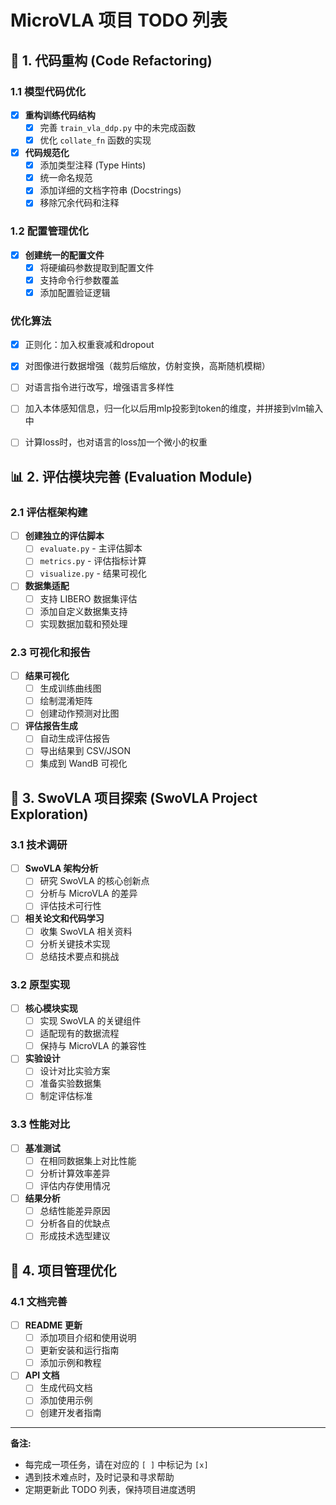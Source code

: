 # MicroVLA 项目 TODO 列表

## 🔧 1. 代码重构 (Code Refactoring)

### 1.1 模型代码优化
- [X] **重构训练代码结构**
  - [X] 完善 `train_vla_ddp.py` 中的未完成函数
  - [X] 优化 `collate_fn` 函数的实现

- [X] **代码规范化**
  - [X] 添加类型注释 (Type Hints)
  - [X] 统一命名规范
  - [X] 添加详细的文档字符串 (Docstrings)
  - [X] 移除冗余代码和注释

### 1.2 配置管理优化
- [X] **创建统一的配置文件**
  - [X] 将硬编码参数提取到配置文件
  - [X] 支持命令行参数覆盖
  - [X] 添加配置验证逻辑

### 优化算法
- [X] 正则化：加入权重衰减和dropout
- [X] 对图像进行数据增强（裁剪后缩放，仿射变换，高斯随机模糊）
- [ ] 对语言指令进行改写，增强语言多样性
- [ ] 加入本体感知信息，归一化以后用mlp投影到token的维度，并拼接到vlm输入中
- [ ] 计算loss时，也对语言的loss加一个微小的权重


## 📊 2. 评估模块完善 (Evaluation Module)

### 2.1 评估框架构建
- [ ] **创建独立的评估脚本**
  - [ ] `evaluate.py` - 主评估脚本
  - [ ] `metrics.py` - 评估指标计算
  - [ ] `visualize.py` - 结果可视化

- [ ] **数据集适配**
  - [ ] 支持 LIBERO 数据集评估
  - [ ] 添加自定义数据集支持
  - [ ] 实现数据加载和预处理

### 2.3 可视化和报告
- [ ] **结果可视化**
  - [ ] 生成训练曲线图
  - [ ] 绘制混淆矩阵
  - [ ] 创建动作预测对比图

- [ ] **评估报告生成**
  - [ ] 自动生成评估报告
  - [ ] 导出结果到 CSV/JSON
  - [ ] 集成到 WandB 可视化

## 🚀 3. SwoVLA 项目探索 (SwoVLA Project Exploration)

### 3.1 技术调研
- [ ] **SwoVLA 架构分析**
  - [ ] 研究 SwoVLA 的核心创新点
  - [ ] 分析与 MicroVLA 的差异
  - [ ] 评估技术可行性

- [ ] **相关论文和代码学习**
  - [ ] 收集 SwoVLA 相关资料
  - [ ] 分析关键技术实现
  - [ ] 总结技术要点和挑战

### 3.2 原型实现
- [ ] **核心模块实现**
  - [ ] 实现 SwoVLA 的关键组件
  - [ ] 适配现有的数据流程
  - [ ] 保持与 MicroVLA 的兼容性

- [ ] **实验设计**
  - [ ] 设计对比实验方案
  - [ ] 准备实验数据集
  - [ ] 制定评估标准

### 3.3 性能对比
- [ ] **基准测试**
  - [ ] 在相同数据集上对比性能
  - [ ] 分析计算效率差异
  - [ ] 评估内存使用情况

- [ ] **结果分析**
  - [ ] 总结性能差异原因
  - [ ] 分析各自的优缺点
  - [ ] 形成技术选型建议

## 🔄 4. 项目管理优化

### 4.1 文档完善
- [ ] **README 更新**
  - [ ] 添加项目介绍和使用说明
  - [ ] 更新安装和运行指南
  - [ ] 添加示例和教程

- [ ] **API 文档**
  - [ ] 生成代码文档
  - [ ] 添加使用示例
  - [ ] 创建开发者指南

---

**备注:** 
- 每完成一项任务，请在对应的 `[ ]` 中标记为 `[x]`
- 遇到技术难点时，及时记录和寻求帮助
- 定期更新此 TODO 列表，保持项目进度透明
